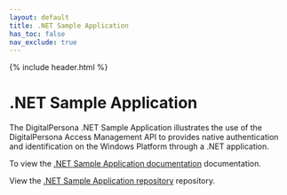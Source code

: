 ```yaml
---
layout: default
title: .NET Sample Application
has_toc: false
nav_exclude: true
---
```


{% include header.html %}
<BR>

# .NET Sample Application

The DigitalPersona .NET Sample Application illustrates the use of the  DigitalPersona Access Management API to provides native authentication and identification on the Windows Platform through a .NET application.

To view the [.NET Sample Application  documentation](https://hidglobal.github.io/digitalpersona-sample-dotnet/) documentation.

View the [.NET Sample Application repository](https://github.com/hidglobal/digitalpersona-sample-dotnet/) repository.
